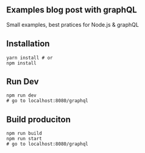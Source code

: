 ## Examples blog post with graphQL
Small examples, best pratices for Node.js & graphQL

## Installation

```
yarn install # or
npm install
```

## Run Dev

```
npm run dev 
# go to localhost:8080/graphql
```

## Build produciton

```
npm run build
npm run start
# go to localhost:8080/graphql
```